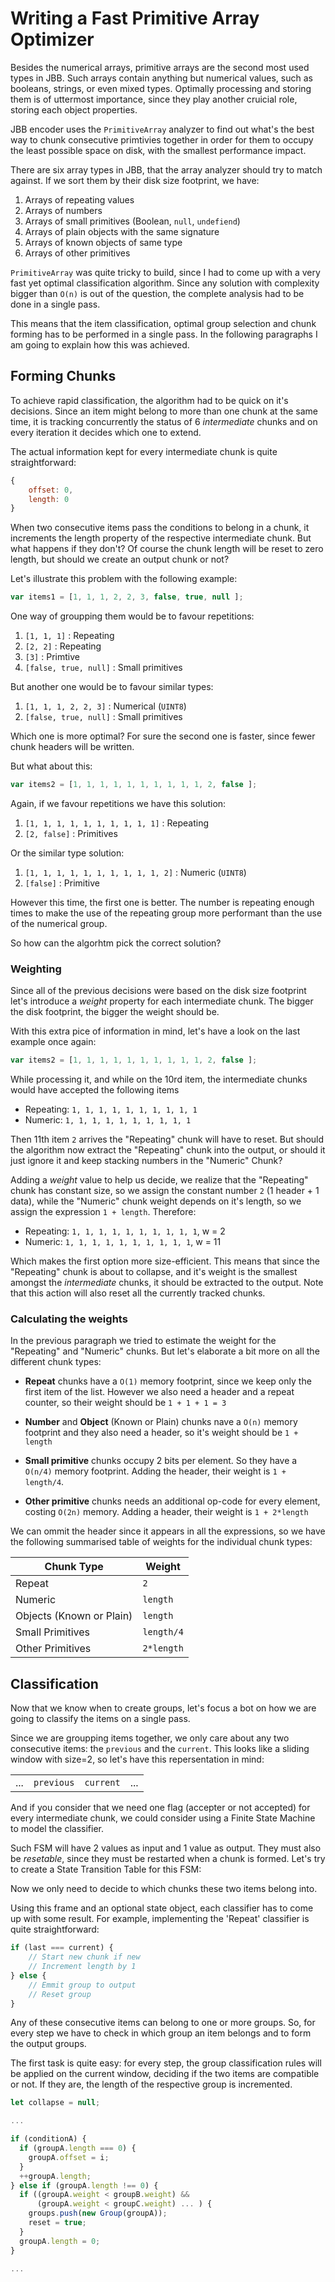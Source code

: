
# Writing a Fast Primitive Array Optimizer

Besides the numerical arrays, primitive arrays are the second most used types in JBB. Such arrays contain anything but numerical values, such as booleans, strings, or even mixed types. Optimally processing and storing them is of uttermost importance, since they play another cruicial role, storing each object properties.

JBB encoder uses the `PrimitiveArray` analyzer to find out what's the best way to chunk consecutive primtivies together in order for them to occupy the least possible space on disk, with the smallest performance impact.

There are six array types in JBB, that the array analyzer should try to match against. If we sort them by their disk size footprint, we have:

1. Arrays of repeating values
2. Arrays of numbers
3. Arrays of small primitives (Boolean, `null`, `undefiend`)
4. Arrays of plain objects with the same signature
5. Arrays of known objects of same type
6. Arrays of other primitives

`PrimitiveArray` was quite tricky to build, since I had to come up with a very fast yet optimal classification algorithm. Since any solution with complexity bigger than `O(n)` is out of the question, the complete analysis had to be done in a single pass.

This means that the item classification, optimal group selection and chunk forming has to be performed in a single pass. In the following paragraphs I am going to explain how this was achieved.

## Forming Chunks

To achieve rapid classification, the algorithm had to be quick on it's decisions. Since an item might belong to more than one chunk at the same time, it is tracking concurrently the status of 6 _intermediate_ chunks and on every iteration it decides which one to extend.

The actual information kept for every intermediate chunk is quite straightforward:

```js
{
	offset: 0,
	length: 0
}
```

When two consecutive items pass the conditions to belong in a chunk, it increments the length property of the respective intermediate chunk. But what happens if they don't? Of course the chunk length will be reset to zero length, but should we create an output chunk or not?

Let's illustrate this problem with the following example:

```js
var items1 = [1, 1, 1, 2, 2, 3, false, true, null ];
```

One way of groupping them would be to favour repetitions:

1. `[1, 1, 1]` : Repeating
2. `[2, 2]` : Repeating
3. `[3]` : Primtive
4. `[false, true, null]` : Small primitives

But another one would be to favour similar types:

1. `[1, 1, 1, 2, 2, 3]` : Numerical (`UINT8`)
2. `[false, true, null]` : Small primitives

Which one is more optimal? For sure the second one is faster, since fewer chunk headers will be written.

But what about this:

```js
var items2 = [1, 1, 1, 1, 1, 1, 1, 1, 1, 1, 2, false ];
```

Again, if we favour repetitions we have this solution:

1. `[1, 1, 1, 1, 1, 1, 1, 1, 1, 1]` : Repeating
2. `[2, false]` : Primitives

Or the similar type solution:

1. `[1, 1, 1, 1, 1, 1, 1, 1, 1, 1, 2]` : Numeric (`UINT8`)
2. `[false]` : Primitive

However this time, the first one is better. The number is repeating enough times to make the use of the repeating group more performant than the use of the numerical group.

So how can the algorhtm pick the correct solution?

### Weighting

Since all of the previous decisions were based on the disk size footprint let's introduce a _weight_ property for each intermediate chunk. The bigger the disk footprint, the bigger the weight should be.

With this extra pice of information in mind, let's have a look on the last example once again:

```js
var items2 = [1, 1, 1, 1, 1, 1, 1, 1, 1, 1, 2, false ];
```

While processing it, and while on the 10rd item, the intermediate chunks would have accepted the following items

* Repeating: `1, 1, 1, 1, 1, 1, 1, 1, 1, 1`
* Numeric: `1, 1, 1, 1, 1, 1, 1, 1, 1, 1`

Then 11th item `2` arrives the "Repeating" chunk will have to reset. But should the algorithm now extract the "Repeating" chunk into the output, or should it just ignore it and keep stacking numbers in the "Numeric" Chunk? 

Adding a _weight_ value to help us decide, we realize that the "Repeating" chunk has constant size, so we assign the constant number `2` (1 header + 1 data), while the "Numeric" chunk weight depends on it's length, so we assign the expression `1 + length`. Therefore:

* Repeating: `1, 1, 1, 1, 1, 1, 1, 1, 1, 1`, w = 2
* Numeric: `1, 1, 1, 1, 1, 1, 1, 1, 1, 1`, w = 11

Which makes the first option more size-efficient. This means that since the "Repeating" chunk is about to collapse, and it's weight is the smallest amongst the _intermediate_ chunks, it should be extracted to the output. Note that this action will also reset all the currently tracked chunks.

### Calculating the weights

In the previous paragraph we tried to estimate the weight for the "Repeating" and "Numeric" chunks. But let's elaborate a bit more on all the different chunk types:

* **Repeat** chunks have a `O(1)` memory footprint, since we keep only the first item of the list. However we also need a header and a repeat counter, so their weight should be `1 + 1 + 1 = 3`

* **Number** and **Object** (Known or Plain) chunks nave a `O(n)` memory footprint and they also need a header, so it's weight should be `1 + length`

* **Small primitive** chunks occupy 2 bits per element. So they have a `O(n/4)` memory footprint. Adding the header, their weight is `1 + length/4`.

* **Other primitive** chunks needs an additional op-code for every element, costing `O(2n)` memory. Adding a header, their weight is `1 + 2*length`

We can ommit the header since it appears in all the expressions, so we have the following summarised table of weights for the individual chunk types: 

| Chunk Type               | Weight     |
|--------------------------|------------|
| Repeat                   | `2`        |
| Numeric                  | `length`   |
| Objects (Known or Plain) | `length`   |
| Small Primitives         | `length/4` |
| Other Primitives         | `2*length` |

## Classification

Now that we know when to create groups, let's focus a bot on how we are going to classify the items on a single pass. 

Since we are groupping items together, we only care about any two consecutive items: the `previous` and the `current`. This looks like a sliding window with size=2, so let's have this repersentation in mind:

<table>
	<tr>
		<td>...</td>
		<td><code>previous</code></td>
		<td><code>current</code></td>
		<td>...</td>
	</tr>
</table>

And if you consider that we need one flag (accepter or not accepted) for every intermediate chunk, we could consider using a Finite State Machine to model the classifier.

Such FSM will have 2 values as input and 1 value as output. They must also be _resetable_, since they must be restarted when a chunk is formed. Let's try to create a State Transition Table for this FSM:



Now we only need to decide to which chunks these two items belong into.

Using this frame and an optional state object, each classifier has to come up with some result. For example, implementing the 'Repeat' classifier is quite straightforward:

```js
if (last === current) {
	// Start new chunk if new
	// Increment length by 1
} else {
	// Emmit group to output
	// Reset group
}
```



Any of these consecutive items can belong to one or more groups. So, for every step we have to check in which group an item belongs and to form the output groups.

The first task is quite easy: for every step, the group classification rules will be applied on the current window, deciding if the two items are compatible or not. If they are, the length of the respective group is incremented.

```js
let collapse = null;

...

if (conditionA) {
  if (groupA.length === 0) {
    groupA.offset = i;
  }
  ++groupA.length;
} else if (groupA.length !== 0) {
  if ((groupA.weight < groupB.weight) && 
      (groupA.weight < groupC.weight) ... ) {
    groups.push(new Group(groupA));
    reset = true;
  }
  groupA.length = 0;
}

...


```
